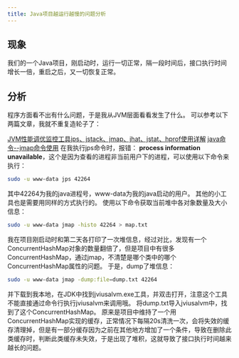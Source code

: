```yaml
---
title: Java项目越运行越慢的问题分析
---
```


## 现象
我们的一个Java项目，刚启动时，运行一切正常，隔一段时间后，接口执行时间增长一倍，重启之后，又一切恢复正常。

## 分析
程序方面看不出有什么问题，于是我从JVM层面看看发生了什么。
可以参考以下两篇文章，我就不重复造轮子了：

<!--more-->

[JVM性能调优监控工具jps、jstack、jmap、jhat、jstat、hprof使用详解](https://my.oschina.net/feichexia/blog/196575)
[java命令--jmap命令使用](http://www.cnblogs.com/kongzhongqijing/articles/3621163.html)
在我执行jps命令时，报错： **process information unavailable**，这个是因为查看的进程非当前用户下的进程，可以使用以下命令来执行：
``` bash
sudo -u www-data jps 42264
```
其中42264为我的java进程号，www-data为我的java启动的用户。
其他的小工具也是需要用同样的方式执行的。
使用以下命令获取当前堆中各对象数量及大小信息：
``` bash
sudo -u www-data jmap -histo 42264 > map.txt
```
我在项目刚启动时和第二天各打印了一次堆信息，经过对比，发现有一个ConcurrentHashMap对象的数量翻倍了，但是项目中有很多ConcurrentHashMap，通过jmap，不清楚是哪个类中的哪个ConcurrentHashMap属性的问题。
于是，dump了堆信息：
``` bash
sudo -u www-data jmap -dump:file=dump.txt 42264
```
并下载到我本地，在JDK中找到jviusalvm.exe工具，并双击打开，注意这个工具不能直接通过命令行执行jviusalvm来调用哦。
将dump.txt导入jviusalvm中，找到了这个ConcurrentHashMap。
原来是项目中维持了一个用ConcurrentHashMap实现的缓存，正常情况下每隔20s清洗一次，会将失效的缓存清理掉，但是有一部分缓存因为之前在其他地方增加了一个条件，导致在删除此类缓存时，判断此类缓存未失效，于是出现了堆积，这就导致了接口执行时间越来越长的问题。

